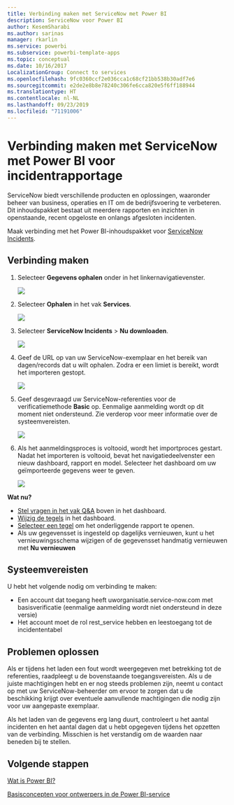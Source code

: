 ```yaml
---
title: Verbinding maken met ServiceNow met Power BI
description: ServiceNow voor Power BI
author: KesemSharabi
ms.author: sarinas
manager: rkarlin
ms.service: powerbi
ms.subservice: powerbi-template-apps
ms.topic: conceptual
ms.date: 10/16/2017
LocalizationGroup: Connect to services
ms.openlocfilehash: 9fc0360ccf2e036cca1c68cf21bb538b30adf7e6
ms.sourcegitcommit: e2de2e8b8e78240c306fe6cca820e5f6ff188944
ms.translationtype: HT
ms.contentlocale: nl-NL
ms.lasthandoff: 09/23/2019
ms.locfileid: "71191006"
---
```

# <a name="connect-to-servicenow-with-power-bi-for-incident-reporting"></a>Verbinding maken met ServiceNow met Power BI voor incidentrapportage
ServiceNow biedt verschillende producten en oplossingen, waaronder beheer van business, operaties en IT om de bedrijfsvoering te verbeteren. Dit inhoudspakket bestaat uit meerdere rapporten en inzichten in openstaande, recent opgeloste en onlangs afgesloten incidenten.  

Maak verbinding met het Power BI-inhoudspakket voor [ServiceNow Incidents](https://app.powerbi.com/getdata/services/servicenow).

## <a name="how-to-connect"></a>Verbinding maken
1. Selecteer **Gegevens ophalen** onder in het linkernavigatievenster.
   
   ![](media/service-connect-to-servicenow/pbi_getdata.png) 
2. Selecteer **Ophalen** in het vak **Services**.
   
   ![](media/service-connect-to-servicenow/pbi_getservices.png) 
3. Selecteer **ServiceNow Incidents** \> **Nu downloaden**.
   
   ![](media/service-connect-to-servicenow/connect.png)
4. Geef de URL op van uw ServiceNow-exemplaar en het bereik van dagen/records dat u wilt ophalen. Zodra er een limiet is bereikt, wordt het importeren gestopt.
   
   ![](media/service-connect-to-servicenow/params.png)
5. Geef desgevraagd uw ServiceNow-referenties voor de verificatiemethode **Basic** op. Eenmalige aanmelding wordt op dit moment niet ondersteund. Zie verderop voor meer informatie over de systeemvereisten.
   
   ![](media/service-connect-to-servicenow/creds.png)
6. Als het aanmeldingsproces is voltooid, wordt het importproces gestart. Nadat het importeren is voltooid, bevat het navigatiedeelvenster een nieuw dashboard, rapport en model. Selecteer het dashboard om uw geïmporteerde gegevens weer te geven.
   
    ![](media/service-connect-to-servicenow/dashboard.png)

**Wat nu?**

* [Stel vragen in het vak Q&A](consumer/end-user-q-and-a.md) boven in het dashboard.
* [Wijzig de tegels](service-dashboard-edit-tile.md) in het dashboard.
* [Selecteer een tegel](consumer/end-user-tiles.md) om het onderliggende rapport te openen.
* Als uw gegevensset is ingesteld op dagelijks vernieuwen, kunt u het vernieuwingsschema wijzigen of de gegevensset handmatig vernieuwen met **Nu vernieuwen**

## <a name="system-requirements"></a>Systeemvereisten
U hebt het volgende nodig om verbinding te maken:  

* Een account dat toegang heeft uworganisatie.service-now.com met basisverificatie (eenmalige aanmelding wordt niet ondersteund in deze versie)  
* Het account moet de rol rest_service hebben en leestoegang tot de incidententabel  

## <a name="troubleshooting"></a>Problemen oplossen
Als er tijdens het laden een fout wordt weergegeven met betrekking tot de referenties, raadpleegt u de bovenstaande toegangsvereisten. Als u de juiste machtigingen hebt en er nog steeds problemen zijn, neemt u contact op met uw ServiceNow-beheerder om ervoor te zorgen dat u de beschikking krijgt over eventuele aanvullende machtigingen die nodig zijn voor uw aangepaste exemplaar.

Als het laden van de gegevens erg lang duurt, controleert u het aantal incidenten en het aantal dagen dat u hebt opgegeven tijdens het opzetten van de verbinding. Misschien is het verstandig om de waarden naar beneden bij te stellen.

## <a name="next-steps"></a>Volgende stappen
[Wat is Power BI?](power-bi-overview.md)

[Basisconcepten voor ontwerpers in de Power BI-service](service-basic-concepts.md)

